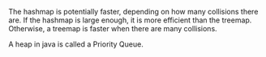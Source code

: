 The hashmap is potentially faster, depending on how many collisions there are. If the hashmap is large enough,
it is more efficient than the treemap. Otherwise, a treemap is faster when there are many collisions.

A heap in java is called a Priority Queue.
